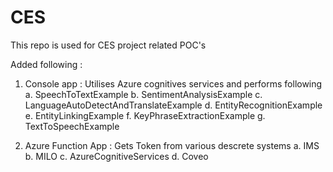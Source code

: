 # CES
This repo is used for CES project related POC's

Added following :
1. Console app : Utilises Azure cognitives services and performs following
   a. SpeechToTextExample
   b. SentimentAnalysisExample
   c. LanguageAutoDetectAndTranslateExample
   d. EntityRecognitionExample
   e. EntityLinkingExample
   f. KeyPhraseExtractionExample
   g. TextToSpeechExample
   
2. Azure Function App : Gets Token from various descrete systems
   a. IMS
   b. MILO
   c. AzureCognitiveServices
   d. Coveo
   
   
